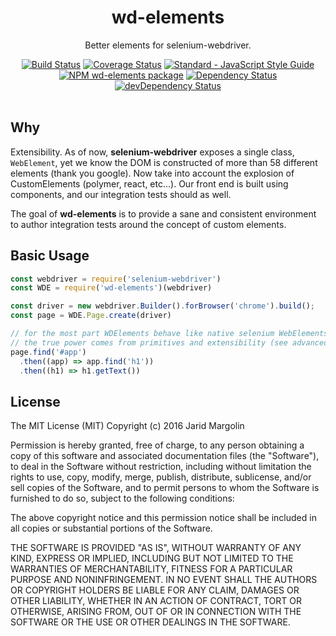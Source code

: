 <h1 align="center">wd-elements</h1>
<div align="center">
  <p>Better elements for selenium-webdriver.</p>
  <div>
  <a href="https://travis-ci.org/jaridmargolin/wd-elements"><img src="https://travis-ci.org/jaridmargolin/wd-elements.svg?branch=master" alt="Build Status"></a>
  <a href="https://coveralls.io/github/jaridmargolin/wd-elements?branch=master"><img src="https://coveralls.io/repos/github/jaridmargolin/wd-elements/badge.svg?branch=master" alt="Coverage Status"></a>
  <a href="http://standardjs.com/"><img src="https://img.shields.io/badge/code%20style-standard-brightgreen.svg" alt="Standard - JavaScript Style Guide"></a>
  </div>
  <div>
  <a href="https://npmjs.org/package/wd-elements"><img src="https://img.shields.io/npm/v/wd-elements.svg" alt="NPM wd-elements package"></a>
  <a href="https://david-dm.org/jaridmargolin/wd-elements"><img src="https://david-dm.org/jaridmargolin/wd-elements.svg" alt="Dependency Status"></a>
  <a href="https://david-dm.org/jaridmargolin/wd-elements#info=devDependencies"><img src="https://david-dm.org/jaridmargolin/wd-elements/dev-status.svg" alt="devDependency Status"></a>
  </div>
</div>
<br>

## Why

Extensibility. As of now, **selenium-webdriver** exposes a single class, `WebElement`, yet we know the DOM is constructed of more than 58 different elements (thank you google). Now take into account the explosion of CustomElements (polymer, react, etc...). Our front end is built using components, and our integration tests should as well.

The goal of **wd-elements** is to provide a sane and consistent environment to author integration tests around the concept of custom elements.

## Basic Usage

```js
const webdriver = require('selenium-webdriver')
const WDE = require('wd-elements')(webdriver)

const driver = new webdriver.Builder().forBrowser('chrome').build();
const page = WDE.Page.create(driver)

// for the most part WDElements behave like native selenium WebElements
// the true power comes from primitives and extensibility (see advanced usage)
page.find('#app')
  .then((app) => app.find('h1'))
  .then((h1) => h1.getText())
```

## License

The MIT License (MIT) Copyright (c) 2016 Jarid Margolin

Permission is hereby granted, free of charge, to any person obtaining a copy of this software and associated documentation files (the "Software"), to deal in the Software without restriction, including without limitation the rights to use, copy, modify, merge, publish, distribute, sublicense, and/or sell copies of the Software, and to permit persons to whom the Software is furnished to do so, subject to the following conditions:

The above copyright notice and this permission notice shall be included in all copies or substantial portions of the Software.

THE SOFTWARE IS PROVIDED "AS IS", WITHOUT WARRANTY OF ANY KIND, EXPRESS OR IMPLIED, INCLUDING BUT NOT LIMITED TO THE WARRANTIES OF MERCHANTABILITY, FITNESS FOR A PARTICULAR PURPOSE AND NONINFRINGEMENT. IN NO EVENT SHALL THE AUTHORS OR COPYRIGHT HOLDERS BE LIABLE FOR ANY CLAIM, DAMAGES OR OTHER LIABILITY, WHETHER IN AN ACTION OF CONTRACT, TORT OR OTHERWISE, ARISING FROM, OUT OF OR IN CONNECTION WITH THE SOFTWARE OR THE USE OR OTHER DEALINGS IN THE SOFTWARE.
